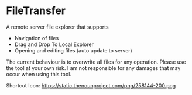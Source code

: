 # FileTransfer

A remote server file explorer that supports
- Navigation of files
- Drag and Drop To Local Explorer
- Opening and editing files (auto update to server)

The current behaviour is to overwrite all files for any operation.
Please use the tool at your own risk. I am not responsible for any damages that may occur when using this tool.

Shortcut Icon:
https://static.thenounproject.com/png/258144-200.png